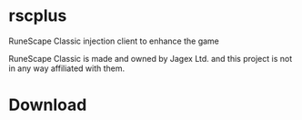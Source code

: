 # rscplus
RuneScape Classic injection client to enhance the game

RuneScape Classic is made and owned by Jagex Ltd. and this project is not in any way affiliated with them.

# Download
